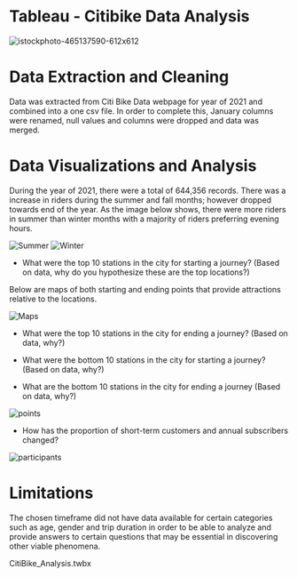 # Tableau - Citibike Data Analysis
![istockphoto-465137590-612x612](https://user-images.githubusercontent.com/90159408/152656177-2d59d86f-f44d-4772-a445-454c05bd270e.jpg)


# Data Extraction and Cleaning
Data was extracted from Citi Bike Data webpage for year of 2021 and combined into a one csv file. In order to complete this, January columns were renamed, null values and columns were dropped and data was merged.


# Data Visualizations and Analysis
During the year of 2021, there were a total of 644,356 records. There was a increase in riders during the summer and fall months; however dropped towards end of the year. 
As the image below shows, there were more riders in summer than winter months with a majority of riders preferring evening hours. 
 

![Summer](https://user-images.githubusercontent.com/90159408/152656250-6e67cbad-703a-47d0-af64-8de412114466.png)
![Winter](https://user-images.githubusercontent.com/90159408/152656254-bbbc0c40-4e85-44e7-adab-e9a95eea0f0a.png)

  
  * What were the top 10 stations in the city for starting a journey? (Based on data, why do you hypothesize these are the top locations?)

Below are maps of both starting and ending points that provide attractions relative to the locations.

![Maps](https://user-images.githubusercontent.com/90159408/152707624-582c673b-20cb-4bd3-b990-08042aee080e.png)



  * What were the top 10 stations in the city for ending a journey? (Based on data, why?)

  * What were the bottom 10 stations in the city for starting a journey? (Based on data, why?)

  * What are the bottom 10 stations in the city for ending a journey (Based on data, why?)

![points](https://user-images.githubusercontent.com/90159408/152707459-2d85548e-1d5b-4dae-8470-886809a09885.png)


  * How has the proportion of short-term customers and annual subscribers changed?
  
![participants](https://user-images.githubusercontent.com/90159408/152707554-7128a4d6-5fab-4b88-a2f8-92da6be0da9b.png)

# Limitations
    
The chosen timeframe did not have data available for certain categories such as age, gender and trip duration in order to be able to analyze and provide answers to certain questions that may be essential in discovering other viable phenomena.



CitiBike_Analysis.twbx



